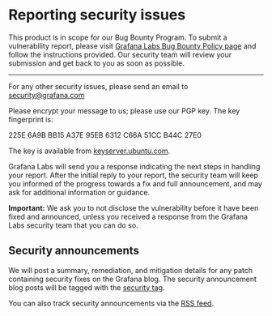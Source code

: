 # Reporting security issues

This product is in scope for our Bug Bounty Program. To submit a vulnerability report, please visit [Grafana Labs Bug Bounty Policy page](https://github.com/grafana/bugbounty) and follow the instructions provided. Our security team will review your submission and get back to you as soon as possible.

-----

For any other security issues, please send an email to security@grafana.com

Please encrypt your message to us; please use our PGP key. The key fingerprint is:

225E 6A9B BB15 A37E 95EB 6312 C66A 51CC B44C 27E0

The key is available from [keyserver.ubuntu.com](https://keyserver.ubuntu.com/pks/lookup?search=0x225E6A9BBB15A37E95EB6312C66A51CCB44C27E0&fingerprint=on&op=index).

Grafana Labs will send you a response indicating the next steps in handling your report. After the initial reply to your report, the security team will keep you informed of the progress towards a fix and full announcement, and may ask for additional information or guidance.

**Important:** We ask you to not disclose the vulnerability before it have been fixed and announced, unless you received a response from the Grafana Labs security team that you can do so.

## Security announcements

We will post a summary, remediation, and mitigation details for any patch containing security fixes on the Grafana blog. The security announcement blog posts will be tagged with the [security tag](https://grafana.com/tags/security/).

You can also track security announcements via the [RSS feed](https://grafana.com/tags/security/index.xml).

